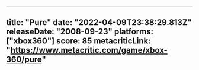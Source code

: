 
---
title: "Pure"
date: "2022-04-09T23:38:29.813Z"
releaseDate: "2008-09-23"
platforms: ["xbox360"]
score: 85
metacriticLink: "https://www.metacritic.com/game/xbox-360/pure"
---
